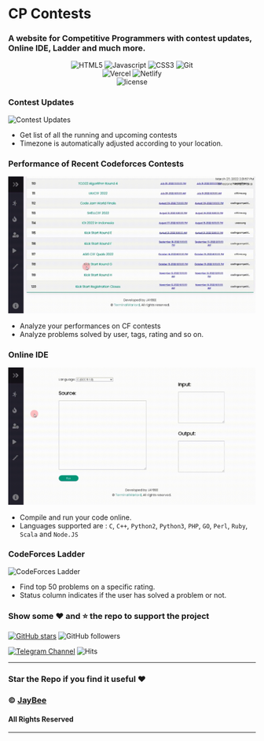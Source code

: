 # CP Contests

### A website for Competitive Programmers with contest updates, Online IDE, Ladder and much more.



<div align="center">
<img alt="HTML5" src="https://img.shields.io/badge/HTML5-E34F26?style=for-the-badge&logo=html5&logoColor=white"/>
<img alt="Javascript" src="https://img.shields.io/badge/JavaScript-323330?style=for-the-badge&logo=javascript&logoColor=F7DF1E"/>
<img alt="CSS3" src="https://img.shields.io/badge/CSS3-1572B6?style=for-the-badge&logo=css3&logoColor=white"/>
<img alt="Git" src="https://img.shields.io/badge/git-%23F05033.svg?&style=for-the-badge&logo=git&logoColor=white"/>
</div>
<div align="center">
<img alt="Vercel" src="https://img.shields.io/badge/Vercel-black?&style=for-the-badge&logoColor=white&logo=vercel"/>
<img alt="Netlify" src="https://img.shields.io/badge/Netlify-00C7B7?style=for-the-badge&logo=netlify&logoColor=white"/>
</div>


<div align="center">
<img alt="license" src="https://img.shields.io/badge/License-MIT-yellow.svg"/>
</div>



### Contest Updates
 ![Contest Updates](docs/contests.gif)

 * Get list of all the running and upcoming contests
 * Timezone is automatically adjusted according to your location.



### Performance of Recent Codeforces Contests
 ![CF Contests](docs/cf_contests.gif)

 * Analyze your performances on CF contests
 * Analyze problems solved by user, tags, rating and so on. 




### Online IDE
 ![Online IDE](docs/ide.gif)

 * Compile and run your code online.
 * Languages supported are : `C`, `C++`, `Python2`, `Python3`, `PHP`, `GO`, `Perl`, `Ruby`, `Scala` and `Node.JS`





### CodeForces Ladder
 ![CodeForces Ladder](docs/ladder.gif)

 * Find top 50 problems on a specific rating. 
 * Status column indicates if the user has solved a problem or not.


### Show some :heart: and :star: the repo to support the project

[![GitHub stars](https://img.shields.io/github/stars/TerminalWarlord/cp-contests.svg?style=social&label=Star)](https://github.com/TerminalWarlord/CP-Contests) ![GitHub followers](https://img.shields.io/github/followers/TerminalWarlord.svg?style=social&label=Follow)

[![Telegram Channel](https://img.shields.io/badge/Telegram-Channel-blue)](https://t.me/JayBeeBots)
![Hits](https://hits.seeyoufarm.com/api/count/incr/badge.svg?url=https://github.com/TerminalWarlord/CP-Contests)

---
### Star the Repo if you find it useful :heart:
### © [JayBee](https://t.me/JayBeeBots)
#### All Rights Reserved
---